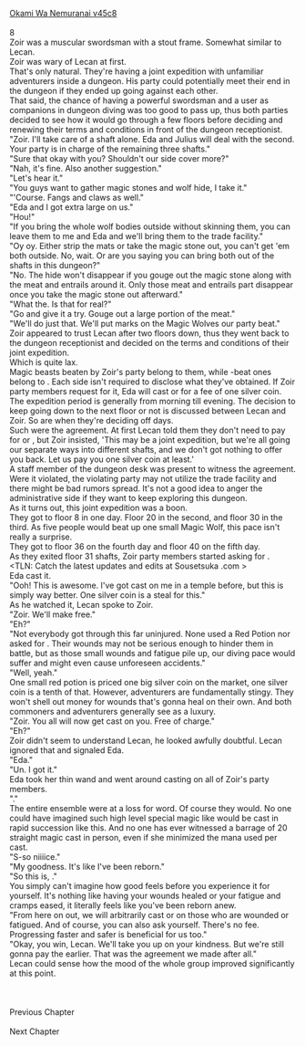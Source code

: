 [Okami Wa Nemuranai v45c8](https://www.sousetsuka.com/2021/06/okami-wa-nemuranai-458.html)
<br/><br/>
8<br/>
Zoir was a muscular swordsman with a stout frame. Somewhat similar to Lecan.<br/>
Zoir was wary of Lecan at first.<br/>
That's only natural. They're having a joint expedition with unfamiliar adventurers inside a dungeon. His party could potentially meet their end in the dungeon if they ended up going against each other.<br/>
That said, the chance of having a powerful swordsman and a <Purification> user as companions in dungeon diving was too good to pass up, thus both parties decided to see how it would go through a few floors before deciding and renewing their terms and conditions in front of the dungeon receptionist.<br/>
"Zoir. I'll take care of a shaft alone. Eda and Julius will deal with the second. Your party is in charge of the remaining three shafts."<br/>
"Sure that okay with you? Shouldn't our side cover more?"<br/>
"Nah, it's fine. Also another suggestion."<br/>
"Let's hear it."<br/>
"You guys want to gather magic stones and wolf hide, I take it."<br/>
"'Course. Fangs and claws as well."<br/>
"Eda and I got extra large <Free Boxes> on us."<br/>
"Hou!"<br/>
"If you bring the whole wolf bodies outside without skinning them, you can leave them to me and Eda and we'll bring them to the trade facility."<br/>
"Oy oy. Either strip the mats or take the magic stone out, you can't get 'em both outside. No, wait. Or are you saying you can bring both out of the shafts in this dungeon?"<br/>
"No. The hide won't disappear if you gouge out the magic stone along with the meat and entrails around it. Only those meat and entrails part disappear once you take the magic stone out afterward."<br/>
"What the. Is that for real?"<br/>
"Go and give it a try. Gouge out a large portion of the meat."<br/>
"We'll do just that. We'll put marks on the Magic Wolves our party beat."<br/>
Zoir appeared to trust Lecan after two floors down, thus they went back to the dungeon receptionist and decided on the terms and conditions of their joint expedition.<br/>
Which is quite lax.<br/>
Magic beasts beaten by Zoir's party belong to them, while <Willard>-beat ones belong to <Willard>. Each side isn't required to disclose what they've obtained. If Zoir party members request for it, Eda will cast <Recovery> or <Purification> for a fee of one silver coin. The expedition period is generally from morning till evening. The decision to keep going down to the next floor or not is discussed between Lecan and Zoir. So are when they're deciding off days.<br/>
Such were the agreement. At first Lecan told them they don't need to pay for <Recovery> or <Purification>, but Zoir insisted, 'This may be a joint expedition, but we're all going our separate ways into different shafts, and we don't got nothing to offer you back. Let us pay you one silver coin at least.'<br/>
A staff member of the dungeon desk was present to witness the agreement. Were it violated, the violating party may not utilize the trade facility and there might be bad rumors spread. It's not a good idea to anger the administrative side if they want to keep exploring this dungeon.<br/>
As it turns out, this joint expedition was a boon.<br/>
They got to floor 8 in one day. Floor 20 in the second, and floor 30 in the third. As five people would beat up one small Magic Wolf, this pace isn't really a surprise.<br/>
They got to floor 36 on the fourth day and floor 40 on the fifth day.<br/>
As they exited floor 31 shafts, Zoir party members started asking for <Recovery>.<br/>
<TLN: Catch the latest updates and edits at Sousetsuka .com ><br/>
Eda cast it.<br/>
"Ooh! This is awesome. I've got <Recovery> cast on me in a temple before, but this is simply way better. One silver coin is a steal for this."<br/>
As he watched it, Lecan spoke to Zoir.<br/>
"Zoir. We'll make <Recovery> free."<br/>
"Eh?"<br/>
"Not everybody got through this far uninjured. None used a Red Potion nor asked for <Recovery>. Their wounds may not be serious enough to hinder them in battle, but as those small wounds and fatigue pile up, our diving pace would suffer and might even cause unforeseen accidents."<br/>
"Well, yeah."<br/>
One small red potion is priced one big silver coin on the market, one silver coin is a tenth of that. However, adventurers are fundamentally stingy. They won't shell out money for wounds that's gonna heal on their own. And both commoners and adventurers generally see <Treatment> as a luxury.<br/>
"Zoir. You all will now get <Purification> cast on you. Free of charge."<br/>
"Eh?"<br/>
Zoir didn't seem to understand Lecan, he looked awfully doubtful. Lecan ignored that and signaled Eda.<br/>
"Eda."<br/>
"Un. I got it."<br/>
Eda took her thin wand and went around casting <Purification> on all of Zoir's party members.<br/>
"<Purification><Purification><Purification><Purification><Purification><Purification><Purification><Purification><Purification><Purification><Purification><Purification><Purification><Purification><Purification><Purification><Purification><Purification><Purification><Purification>."<br/>
The entire ensemble were at a loss for word. Of course they would. No one could have imagined such high level special magic like <Purification> would be cast in rapid succession like this. And no one has ever witnessed a barrage of 20 straight magic cast in person, even if she minimized the mana used per cast.<br/>
"S-so niiiice."<br/>
"My goodness. It's like I've been reborn."<br/>
"So this is, <Purification>."<br/>
You simply can't imagine how good <Purification> feels before you experience it for yourself. It's nothing like having your wounds healed or your fatigue and cramps eased, it literally feels like you've been reborn anew.<br/>
"From here on out, we will arbitrarily cast <Recovery> or <Purification> on those who are wounded or fatigued. And of course, you can also ask yourself. There's no fee. Progressing faster and safer is beneficial for us too."<br/>
"Okay, you win, Lecan. We'll take you up on your kindness. But we're still gonna pay the <Recovery> earlier. That was the agreement we made after all."<br/>
Lecan could sense how the mood of the whole group improved significantly at this point.<br/>
 <br/>
 <br/>
 <br/>
Previous Chapter<br/>
 <br/>
Next Chapter<br/>
